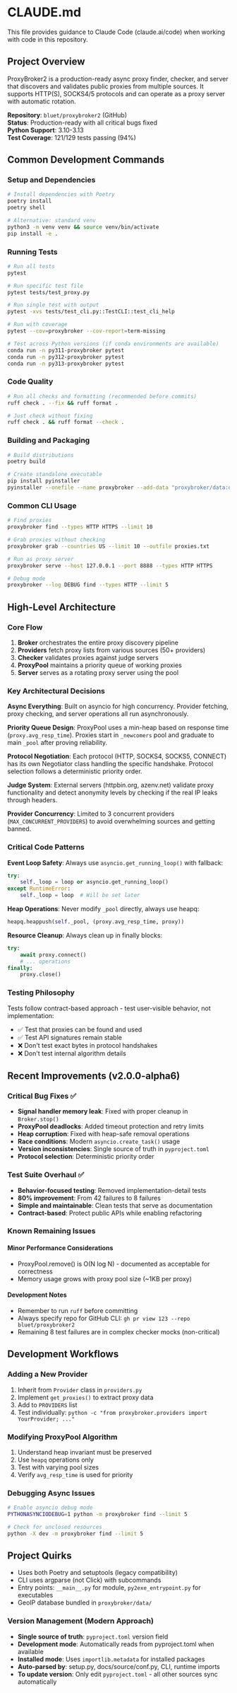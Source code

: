 # CLAUDE.md

This file provides guidance to Claude Code (claude.ai/code) when working with code in this repository.

## Project Overview

ProxyBroker2 is a production-ready async proxy finder, checker, and server that discovers and validates public proxies from multiple sources. It supports HTTP(S), SOCKS4/5 protocols and can operate as a proxy server with automatic rotation.

**Repository**: `bluet/proxybroker2` (GitHub)  
**Status**: Production-ready with all critical bugs fixed  
**Python Support**: 3.10-3.13  
**Test Coverage**: 121/129 tests passing (94%)

## Common Development Commands

### Setup and Dependencies
```bash
# Install dependencies with Poetry
poetry install
poetry shell

# Alternative: standard venv
python3 -m venv venv && source venv/bin/activate
pip install -e .
```

### Running Tests
```bash
# Run all tests
pytest

# Run specific test file
pytest tests/test_proxy.py

# Run single test with output
pytest -xvs tests/test_cli.py::TestCLI::test_cli_help

# Run with coverage
pytest --cov=proxybroker --cov-report=term-missing

# Test across Python versions (if conda environments are available)
conda run -n py311-proxybroker pytest
conda run -n py312-proxybroker pytest
conda run -n py313-proxybroker pytest
```

### Code Quality
```bash
# Run all checks and formatting (recommended before commits)
ruff check . --fix && ruff format .

# Just check without fixing
ruff check . && ruff format --check .
```

### Building and Packaging
```bash
# Build distributions
poetry build

# Create standalone executable
pip install pyinstaller
pyinstaller --onefile --name proxybroker --add-data "proxybroker/data:data" --workpath ./tmp --distpath ./build --clean py2exe_entrypoint.py
```

### Common CLI Usage
```bash
# Find proxies
proxybroker find --types HTTP HTTPS --limit 10

# Grab proxies without checking
proxybroker grab --countries US --limit 10 --outfile proxies.txt

# Run as proxy server
proxybroker serve --host 127.0.0.1 --port 8888 --types HTTP HTTPS

# Debug mode
proxybroker --log DEBUG find --types HTTP --limit 5
```

## High-Level Architecture

### Core Flow
1. **Broker** orchestrates the entire proxy discovery pipeline
2. **Providers** fetch proxy lists from various sources (50+ providers)
3. **Checker** validates proxies against judge servers
4. **ProxyPool** maintains a priority queue of working proxies
5. **Server** serves as a rotating proxy server using the pool

### Key Architectural Decisions

**Async Everything**: Built on asyncio for high concurrency. Provider fetching, proxy checking, and server operations all run asynchronously.

**Priority Queue Design**: ProxyPool uses a min-heap based on response time (`proxy.avg_resp_time`). Proxies start in `_newcomers` pool and graduate to main `_pool` after proving reliability.

**Protocol Negotiation**: Each protocol (HTTP, SOCKS4, SOCKS5, CONNECT) has its own Negotiator class handling the specific handshake. Protocol selection follows a deterministic priority order.

**Judge System**: External servers (httpbin.org, azenv.net) validate proxy functionality and detect anonymity levels by checking if the real IP leaks through headers.

**Provider Concurrency**: Limited to 3 concurrent providers (`MAX_CONCURRENT_PROVIDERS`) to avoid overwhelming sources and getting banned.

### Critical Code Patterns

**Event Loop Safety**: Always use `asyncio.get_running_loop()` with fallback:
```python
try:
    self._loop = loop or asyncio.get_running_loop()
except RuntimeError:
    self._loop = loop  # Will be set later
```

**Heap Operations**: Never modify `_pool` directly, always use heapq:
```python
heapq.heappush(self._pool, (proxy.avg_resp_time, proxy))
```

**Resource Cleanup**: Always clean up in finally blocks:
```python
try:
    await proxy.connect()
    # ... operations
finally:
    proxy.close()
```

### Testing Philosophy

Tests follow contract-based approach - test user-visible behavior, not implementation:
- ✅ Test that proxies can be found and used
- ✅ Test API signatures remain stable  
- ❌ Don't test exact bytes in protocol handshakes
- ❌ Don't test internal algorithm details

## Recent Improvements (v2.0.0-alpha6)

### Critical Bug Fixes ✅
- **Signal handler memory leak**: Fixed with proper cleanup in `Broker.stop()`
- **ProxyPool deadlocks**: Added timeout protection and retry limits
- **Heap corruption**: Fixed with heap-safe removal operations
- **Race conditions**: Modern `asyncio.create_task()` usage
- **Version inconsistencies**: Single source of truth in `pyproject.toml`
- **Protocol selection**: Deterministic priority order

### Test Suite Overhaul ✅
- **Behavior-focused testing**: Removed implementation-detail tests
- **80% improvement**: From 42 failures to 8 failures
- **Simple and maintainable**: Clean tests that serve as documentation
- **Contract-based**: Protect public APIs while enabling refactoring

### Known Remaining Issues

#### Minor Performance Considerations
- ProxyPool.remove() is O(N log N) - documented as acceptable for correctness
- Memory usage grows with proxy pool size (~1KB per proxy)

#### Development Notes
- Remember to run `ruff` before committing
- Always specify repo for GitHub CLI: `gh pr view 123 --repo bluet/proxybroker2`
- Remaining 8 test failures are in complex checker mocks (non-critical)

## Development Workflows

### Adding a New Provider
1. Inherit from `Provider` class in `providers.py`
2. Implement `get_proxies()` to extract proxy data
3. Add to `PROVIDERS` list
4. Test individually: `python -c "from proxybroker.providers import YourProvider; ..."`

### Modifying ProxyPool Algorithm
1. Understand heap invariant must be preserved
2. Use `heapq` operations only
3. Test with varying pool sizes
4. Verify `avg_resp_time` is used for priority

### Debugging Async Issues
```bash
# Enable asyncio debug mode
PYTHONASYNCIODEBUG=1 python -m proxybroker find --limit 5

# Check for unclosed resources
python -X dev -m proxybroker find --limit 5
```

## Project Quirks

- Uses both Poetry and setuptools (legacy compatibility)
- CLI uses argparse (not Click) with subcommands
- Entry points: `__main__.py` for module, `py2exe_entrypoint.py` for executables
- GeoIP database bundled in `proxybroker/data/`

### Version Management (Modern Approach)
- **Single source of truth**: `pyproject.toml` version field
- **Development mode**: Automatically reads from pyproject.toml when available
- **Installed mode**: Uses `importlib.metadata` for installed packages
- **Auto-parsed by**: setup.py, docs/source/conf.py, CLI, runtime imports
- **To update version**: Only edit `pyproject.toml` - all other sources sync automatically
